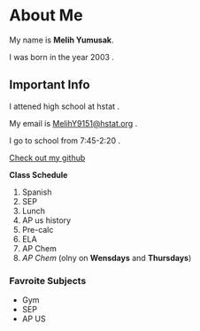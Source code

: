 # About  Me

My name is **Melih Yumusak**.

I was born in the year 2003 . 

## Important Info   

I attened high school at hstat . 

My email is MelihY9151@hstat.org . 

I go to school from 7:45-2:20 . 

[Check out my github](https://melihy9151.github.io/)

**Class Schedule** 

1. Spanish
2. SEP
3. Lunch 
4. AP us history 
5. Pre-calc 
6. ELA
7. AP Chem 
8. _AP Chem_ (olny on **Wensdays** and **Thursdays**)

### Favroite Subjects
 * Gym
 * SEP
 * AP US

